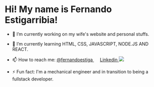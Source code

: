 <h1>Hi! My name is Fernando Estigarribia!</h1>

- 🔭 I’m currently working on my wife's website and personal stuffs.

- 🌱 I’m currently learning HTML, CSS, JAVASCRIPT, NODE.JS AND REACT.

- 📫 How to reach me: <a href="https://www.instagram.com/fernandoestiga" target="_blank"> @fernandoestiga </a> <img src="https://cdn-icons-png.flaticon.com/512/87/87390.png" width="15" height="15"> <a href="https://www.linkedin.com/in/fernando-estigarribia" target="_blank"> Linkedin </a> <img src="[https://www.google.com/url?sa=i&url=https%3A%2F%2Ficonscout.com%2Ficon%2Flinkedin-149&psig=AOvVaw08oiVGn8k4VBbNgclOwnsR&ust=1671645377302000&source=images&cd=vfe&ved=0CBAQjRxqFwoTCNDMgr3iiPwCFQAAAAAdAAAAABAE](https://cdn.iconscout.com/icon/free/png-256/linkedin-192-739517.png)"> 

- ⚡ Fun fact: I'm a mechanical engineer and in transition to being a fullstack developer.
